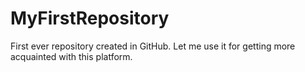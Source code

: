 # MyFirstRepository
First ever repository created in GitHub. Let me use it for getting more acquainted with this platform.

